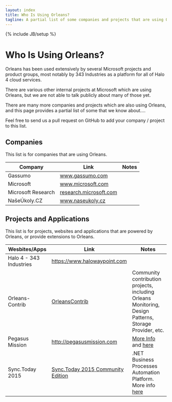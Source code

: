 ```yaml
---
layout: index
title: Who Is Using Orleans?
tagline: A partial list of some companies and projects that are using Orleans.
---
```

{% include JB/setup %}

# Who Is Using Orleans?

Orleans has been used extensively by several Microsoft projects and product groups, 
most notably by 343 Industries as a platform for all of Halo 4 cloud services.

There are various other internal projects at Microsoft which are using Orleans, but we are not able to talk publicly about many of those yet.

There are many more companies and projects which are also using Orleans, and this page provides a partial list of some that we know about....

Feel free to send us a pull request on GitHub to add your company / project to this list.


## Companies

This list is for companies that are using Orleans.

Company|Link|Notes
-------|----|-----
Gassumo|<a href="http://gassumo.com" target="_blank">www.gassumo.com</a>|
Microsoft|<a href="http://www.microsoft.com" target="_blank">www.microsoft.com</a>|
Microsoft Research|<a href="http://research.microsoft.com" target="_blank">research.microsoft.com</a>|
NašeÚkoly.CZ|<a href="http://naseukoly.cz" target="_blank">www.naseukoly.cz</a>|


## Projects and Applications

This list is for projects, websites and applications that are powered by Orleans, or provide extensions to Orleans.

Wesbites/Apps|Link|Notes
-------------|----|-----
Halo 4 - 343 Industries|<a href="https://www.halowaypoint.com" target="_blank">https://www.halowaypoint.com</a>|
Orleans-Contrib|<a href="https://github.com/OrleansContrib" target="_blank">OrleansContrib</a>|Community contribution projects, including Orleans Monitoring, Design Patterns, Storage Provider, etc.|
Pegasus Mission|<a href="http://pegasusmission.com," target="_blank">http://pegasusmission.com</a>|[More Info](http://pegasusmission.com/2015/03/04/orleans-above-the-cloud-piraeus-overview/) and [here](https://github.com/dotnet/orleans/issues/99#issuecomment-74697629)|
Sync.Today 2015|<a href="https://github.com/SyncToday/synctoday2015" target="_blank">Sync.Today 2015 Community Edition</a>|.NET Business Processes Automation Platform. More info [here](http://www.naseukoly.cz/home/synctoday)|
